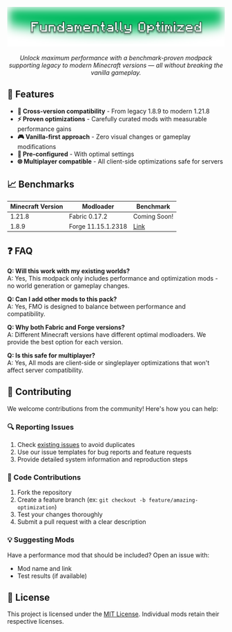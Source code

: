 <div align="center">

![Fundamentally Optimized Banner](https://raw.githubusercontent.com/holybaechu/FundamentallyOptimized/refs/heads/main/assets/banner.svg)

*Unlock maximum performance with a benchmark-proven modpack supporting legacy to modern Minecraft versions — all without breaking the vanilla gameplay.*
</div>

## 🚀 Features
- **🔄 Cross-version compatibility** - From legacy 1.8.9 to modern 1.21.8
- **⚡ Proven optimizations** - Carefully curated mods with measurable performance gains  
- **🎮 Vanilla-first approach** - Zero visual changes or gameplay modifications
- **🔧 Pre-configured** - With optimal settings
- **🌐 Multiplayer compatible** - All client-side optimizations safe for servers

## 📈 Benchmarks
| Minecraft Version | Modloader | Benchmark |
|-------------------|-----------|-----------|
| 1.21.8 | Fabric 0.17.2 | Coming Soon! |
| 1.8.9 | Forge 11.15.1.2318 | [Link](https://github.com/holybaechu/FundamentallyOptimized/blob/main/src/forge/1.8.9/README.md) |

## ❓ FAQ

**Q: Will this work with my existing worlds?**  
A: Yes, This modpack only includes performance and optimization mods - no world generation or gameplay changes.

**Q: Can I add other mods to this pack?**  
A: Yes, FMO is designed to balance between performance and compatibility.

**Q: Why both Fabric and Forge versions?**  
A: Different Minecraft versions have different optimal modloaders. We provide the best option for each version.

**Q: Is this safe for multiplayer?**  
A: Yes, All mods are client-side or singleplayer optimizations that won't affect server compatibility.

## 🤝 Contributing

We welcome contributions from the community! Here's how you can help:

### 🔍 Reporting Issues
1. Check [existing issues](https://github.com/holybaechu/FundamentallyOptimized/issues) to avoid duplicates
2. Use our issue templates for bug reports and feature requests
3. Provide detailed system information and reproduction steps

### 🔧 Code Contributions
1. Fork the repository
2. Create a feature branch (ex: `git checkout -b feature/amazing-optimization`)
3. Test your changes thoroughly
4. Submit a pull request with a clear description

### 💡 Suggesting Mods
Have a performance mod that should be included? Open an issue with:
- Mod name and link
- Test results (if available)

## 📜 License

This project is licensed under the [MIT License](https://github.com/holybaechu/FundamentallyOptimized/blob/main/LICENSE). Individual mods retain their respective licenses.